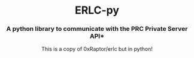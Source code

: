 <h1 align="center">ERLC-py</h1>

<h3 align="center">A python library to communicate with the PRC Private Server API*</h3>
<p align="center">This is a copy of 0xRaptor/erlc but in python!</p>

